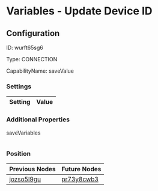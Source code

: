 # Variables - Update Device ID
## Configuration
ID:  wurft65sg6

Type: CONNECTION 

CapabilityName: saveValue

### Settings
| Setting | Value  |
| :------------------------ | ---------------------------------------- |
 




### Additional Properties
saveVariables
 ```json 

```




### Position
| Previous Nodes | Future Nodes |
| :------------- | ------------ |
| [jozso5l9gu](./jozso5l9gu.md) | [pr73y8cwb3](./pr73y8cwb3.md) |